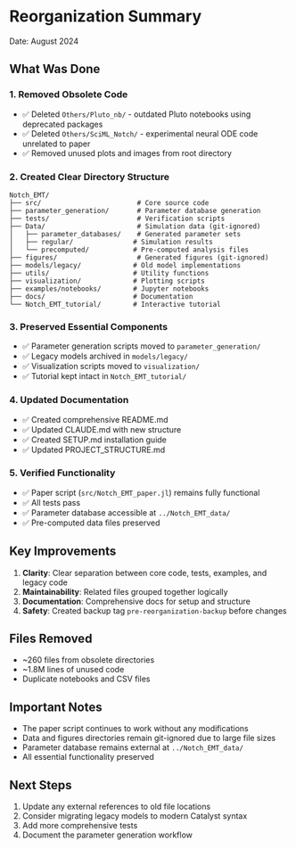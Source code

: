 # Reorganization Summary

Date: August 2024

## What Was Done

### 1. Removed Obsolete Code
- ✅ Deleted `Others/Pluto_nb/` - outdated Pluto notebooks using deprecated packages
- ✅ Deleted `Others/SciML_Notch/` - experimental neural ODE code unrelated to paper
- ✅ Removed unused plots and images from root directory

### 2. Created Clear Directory Structure
```
Notch_EMT/
├── src/                        # Core source code
├── parameter_generation/       # Parameter database generation
├── tests/                      # Verification scripts
├── Data/                       # Simulation data (git-ignored)
│   ├── parameter_databases/    # Generated parameter sets
│   ├── regular/               # Simulation results
│   └── precomputed/           # Pre-computed analysis files
├── figures/                    # Generated figures (git-ignored)
├── models/legacy/             # Old model implementations
├── utils/                     # Utility functions
├── visualization/             # Plotting scripts
├── examples/notebooks/        # Jupyter notebooks
├── docs/                      # Documentation
└── Notch_EMT_tutorial/        # Interactive tutorial
```

### 3. Preserved Essential Components
- ✅ Parameter generation scripts moved to `parameter_generation/`
- ✅ Legacy models archived in `models/legacy/`
- ✅ Visualization scripts moved to `visualization/`
- ✅ Tutorial kept intact in `Notch_EMT_tutorial/`

### 4. Updated Documentation
- ✅ Created comprehensive README.md
- ✅ Updated CLAUDE.md with new structure
- ✅ Created SETUP.md installation guide
- ✅ Updated PROJECT_STRUCTURE.md

### 5. Verified Functionality
- ✅ Paper script (`src/Notch_EMT_paper.jl`) remains fully functional
- ✅ All tests pass
- ✅ Parameter database accessible at `../Notch_EMT_data/`
- ✅ Pre-computed data files preserved

## Key Improvements

1. **Clarity**: Clear separation between core code, tests, examples, and legacy code
2. **Maintainability**: Related files grouped together logically
3. **Documentation**: Comprehensive docs for setup and structure
4. **Safety**: Created backup tag `pre-reorganization-backup` before changes

## Files Removed
- ~260 files from obsolete directories
- ~1.8M lines of unused code
- Duplicate notebooks and CSV files

## Important Notes

- The paper script continues to work without any modifications
- Data and figures directories remain git-ignored due to large file sizes
- Parameter database remains external at `../Notch_EMT_data/`
- All essential functionality preserved

## Next Steps

1. Update any external references to old file locations
2. Consider migrating legacy models to modern Catalyst syntax
3. Add more comprehensive tests
4. Document the parameter generation workflow